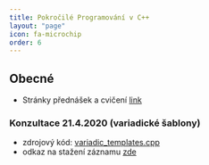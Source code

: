 ```yaml
---
title: Pokročilé Programování v C++
layout: "page"
icon: fa-microchip
order: 6
---
```


## Obecné
- Stránky přednášek a cvičení [link](https://www.ksi.mff.cuni.cz/teaching/nprg051-web/)

### Konzultace 21.4.2020 (variadické šablony)
- zdrojový kód: [variadic_templates.cpp](data/2019-20/advcpp/variadic_templates.cpp)
- odkaz na stažení záznamu [zde](https://drive.google.com/open?id=1LJhKufcOB9ypp0Ns59t4xpe7h25vkkS7)